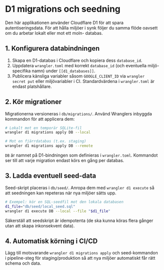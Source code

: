 # D1 migrations och seedning

Den här applikationen använder Cloudflare D1 för att spara autentiseringsdata. För att hålla
miljöer i synk följer du samma flöde oavsett om du arbetar lokalt eller mot ett moln-
databas.

## 1. Konfigurera databindningen

1. Skapa en D1-databas i Cloudflare och kopiera dess `database_id`.
2. Uppdatera `wrangler.toml` med korrekt `database_id` (och eventuella miljö-specifika namn)
   under `[[d1_databases]]`.
3. Publicera känsliga variabler såsom `GOOGLE_CLIENT_ID` via `wrangler secret put` eller
   miljövariabler i CI. Standardvärdena i `wrangler.toml` är endast platshållare.

## 2. Kör migrationer

Migrationerna versioneras i `db/migrations/`. Använd Wranglers inbyggda kommandon för att
applicera dem:

```bash
# Lokalt mot en temporär SQLite-fil
wrangler d1 migrations apply DB --local

# Mot en fjärrdatabas (t.ex. staging)
wrangler d1 migrations apply DB --remote
```

`DB` är namnet på D1-bindningen som definieras i `wrangler.toml`. Kommandot ser till att
varje migration endast körs en gång per databas.

## 3. Ladda eventuell seed-data

Seed-skript placeras i `db/seed/`. Anropa dem med `wrangler d1 execute` så att seedningen
kan repeteras när nya miljöer sätts upp.

```bash
# Exempel: kör en SQL-seedfil mot den lokala databasen
d1_file="db/seed/local_seed.sql"
wrangler d1 execute DB --local --file "$d1_file"
```

Säkerställ att seedskript är idempotenta (de ska kunna köras flera gånger utan att skapa
inkonsekvent data).

## 4. Automatisk körning i CI/CD

Lägg till motsvarande `wrangler d1 migrations apply` och seed-kommandon i pipeline-steg för
staging/produktion så att nya miljöer automatiskt får rätt schema och data.
